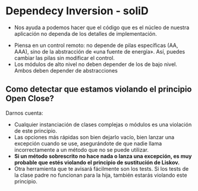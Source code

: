 
# Dependecy Inversion - soliD

- Nos ayuda a podemos hacer que el código que es el núcleo de nuestra aplicación no dependa de los detalles de implementación.
* Piensa en un control remoto: no depende de pilas específicas (AA, AAA), sino de la abstracción de «una fuente de energía». Así, puedes cambiar las pilas sin modificar el control.
* Los módulos de alto nivel no deben depender de los de bajo nivel. Ambos deben depender de abstracciones
## Como detectar que estamos violando el principio Open Close?
Darnos cuenta:
*  Cualquier instanciación de clases complejas o módulos es una violación de este principio.
* Las opciones más rápidas son bien dejarlo vacío, bien lanzar una excepción cuando se use, asegurándote de que nadie llama incorrectamente a un método que no se puede utilizar.
* **Si un método sobrescrito no hace nada o lanza una excepción, es muy probable que estés violando el principio de sustitución de Liskov.**
* Otra herramienta que te avisará fácilmente son los tests. Si los tests de la clase padre no funcionan para la hija, también estarás violando este principio.
